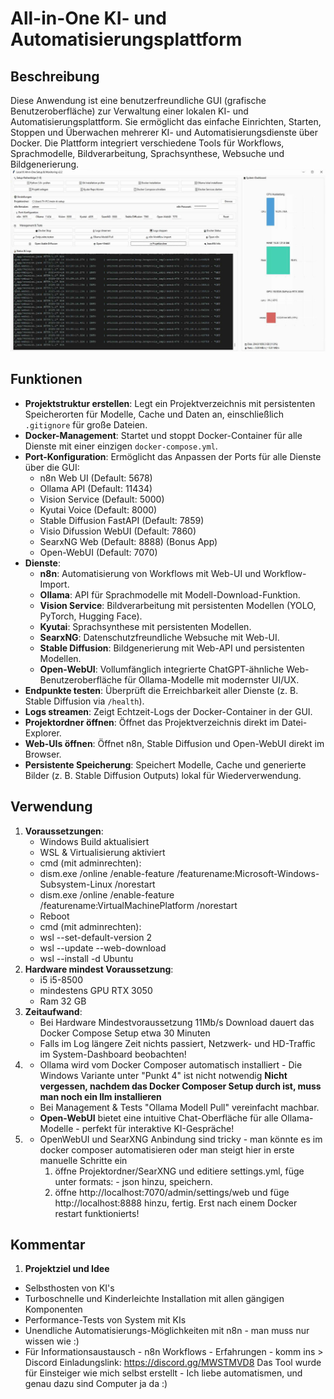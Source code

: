 # All-in-One KI- und Automatisierungsplattform
## Beschreibung
Diese Anwendung ist eine benutzerfreundliche GUI (grafische Benutzeroberfläche) zur Verwaltung einer lokalen KI- und Automatisierungsplattform. Sie ermöglicht das einfache Einrichten, Starten, Stoppen und Überwachen mehrerer KI- und Automatisierungsdienste über Docker. Die Plattform integriert verschiedene Tools für Workflows, Sprachmodelle, Bildverarbeitung, Sprachsynthese, Websuche und Bildgenerierung.
![GUI Screenshot](Local-KI-All-in-One-SetupV3.jpg)
## Funktionen
- **Projektstruktur erstellen**: Legt ein Projektverzeichnis mit persistenten Speicherorten für Modelle, Cache und Daten an, einschließlich `.gitignore` für große Dateien.
- **Docker-Management**: Startet und stoppt Docker-Container für alle Dienste mit einer einzigen `docker-compose.yml`.
- **Port-Konfiguration**: Ermöglicht das Anpassen der Ports für alle Dienste über die GUI:
  - n8n Web UI (Default: 5678)
  - Ollama API (Default: 11434)
  - Vision Service (Default: 5000)
  - Kyutai Voice (Default: 8000)
  - Stable Diffusion FastAPI (Default: 7859)
  - Visio Difussion WebUI (Default: 7860)
  - SearxNG Web (Default: 8888) (Bonus App)
  - Open-WebUI (Default: 7070)
- **Dienste**:
  - **n8n**: Automatisierung von Workflows mit Web-UI und Workflow-Import.
  - **Ollama**: API für Sprachmodelle mit Modell-Download-Funktion.
  - **Vision Service**: Bildverarbeitung mit persistenten Modellen (YOLO, PyTorch, Hugging Face).
  - **Kyutai**: Sprachsynthese mit persistenten Modellen.
  - **SearxNG**: Datenschutzfreundliche Websuche mit Web-UI.
  - **Stable Diffusion**: Bildgenerierung mit Web-API und persistenten Modellen.
  - **Open-WebUI**: Vollumfänglich integrierte ChatGPT-ähnliche Web-Benutzeroberfläche für Ollama-Modelle mit modernster UI/UX.
- **Endpunkte testen**: Überprüft die Erreichbarkeit aller Dienste (z. B. Stable Diffusion via `/health`).
- **Logs streamen**: Zeigt Echtzeit-Logs der Docker-Container in der GUI.
- **Projektordner öffnen**: Öffnet das Projektverzeichnis direkt im Datei-Explorer.
- **Web-UIs öffnen**: Öffnet n8n, Stable Diffusion und Open-WebUI direkt im Browser.
- **Persistente Speicherung**: Speichert Modelle, Cache und generierte Bilder (z. B. Stable Diffusion Outputs) lokal für Wiederverwendung.
## Verwendung ##
1. **Voraussetzungen**:
   - Windows Build aktualisiert
   - WSL & Virtualisierung aktiviert
	- cmd (mit adminrechten):
	- dism.exe /online /enable-feature /featurename:Microsoft-Windows-Subsystem-Linux /norestart
	- dism.exe /online /enable-feature /featurename:VirtualMachinePlatform /norestart
	- Reboot
	- cmd (mit adminrechten):
	- wsl --set-default-version 2
	- wsl --update --web-download
	- wsl --install -d Ubuntu
2. **Hardware mindest Voraussetzung**:
   - i5 i5-8500
   - mindestens GPU RTX 3050
   - Ram 32 GB
3. **Zeitaufwand**:
   - Bei Hardware Mindestvoraussetzung 11Mb/s Download dauert das Docker Compose Setup etwa 30 Minuten
   - Falls im Log längere Zeit nichts passiert, Netzwerk- und HD-Traffic im System-Dashboard beobachten!
4. - Ollama wird vom Docker Composer automatisch installiert - Die Windows Variante unter "Punkt 4" ist nicht notwendig
**Nicht vergessen, nachdem das Docker Composer Setup durch ist, muss man noch ein llm installieren**
   - Bei Management & Tests "Ollama Modell Pull" vereinfacht machbar.
   - **Open-WebUI** bietet eine intuitive Chat-Oberfläche für alle Ollama-Modelle - perfekt für interaktive KI-Gespräche!
5. - OpenWebUI und SearXNG Anbindung sind tricky - man könnte es im docker composer automatisieren oder man steigt hier in erste manuelle Schritte ein
     1. öffne Projektordner/SearXNG und editiere settings.yml, füge unter formats: - json hinzu, speichern.
     2. öffne http://localhost:7070/admin/settings/web und füge http://localhost:8888 hinzu, fertig. Erst nach einem Docker restart funktionierts!

## Kommentar ##
1.  **Projektziel und Idee**
   - Selbsthosten von KI's
   - Turboschnelle und Kinderleichte Installation mit allen gängigen Komponenten
   - Performance-Tests von System mit KIs
   - Unendliche Automatisierungs-Möglichkeiten mit n8n - man muss nur wissen wie :)
   - Für Informationsaustausch - n8n Workflows - Erfahrungen - komm ins > Discord Einladungslink: https://discord.gg/MWSTMVD8
Das Tool wurde für Einsteiger wie mich selbst erstellt - Ich liebe automatismen, und genau dazu sind Computer ja da :)

